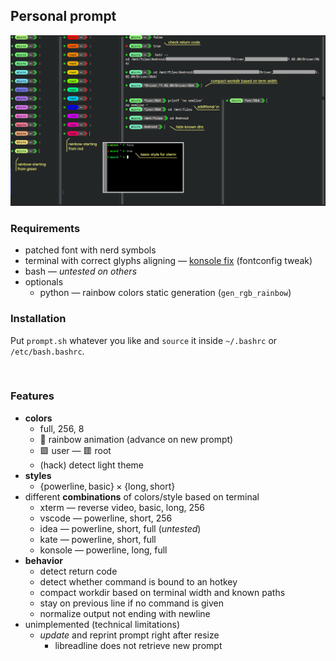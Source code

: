 ## Personal prompt

<div align=center>
<img src="screen.png" alt="Screenshot" width="820">
</div>


### Requirements

- patched font with nerd symbols
- terminal with correct glyphs aligning — [konsole fix](https://github.com/powerline/fonts/issues/31#issuecomment-1023622834) (fontconfig tweak)
- bash — _untested on others_
- optionals
    - python — rainbow colors static generation (`gen_rgb_rainbow`)

### Installation

Put `prompt.sh` whatever you like and `source` it inside `~/.bashrc` or `/etc/bash.bashrc`.

<br>

### Features

- **colors**
    - full, 256, 8
    - 🌈 rainbow animation (advance on new prompt)
    - 🟩 user — 🟥 root
    - (hack) detect light theme
- **styles**
    - $\{\text{powerline}, \text{basic}\} \times \{\text{long},\text{short}\}$
- different **combinations** of colors/style based on terminal
    - xterm — reverse video, basic, long, 256
    - vscode — powerline, short, 256
    - idea — powerline, short, full (_untested_)
    - kate — powerline, short, full
    - konsole — powerline, long, full
- **behavior**
    - detect return code
    - detect whether command is bound to an hotkey
    - compact workdir based on terminal width and known paths
    - stay on previous line if no command is given
    - normalize output not ending with newline
- unimplemented (technical limitations)
    - _update_ and reprint prompt right after resize
        - libreadline does not retrieve new prompt
